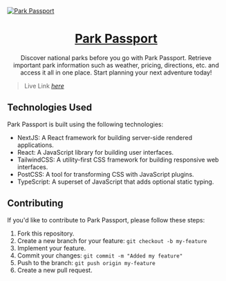 <a href="https://park-passport.vercel.app/">
  <img alt="Park Passport" align="center" src="https://park-passport.vercel.app//readmebanner.jpg">
  <h1 align="center">Park Passport</h1>
</a>

<p align="center">Discover national parks before you go with Park Passport. Retrieve important park information such as weather, pricing, directions, etc. and access it all in one place. Start planning your next adventure today!</p>

> Live Link [_here_](https://park-passport.vercel.app/)

## Technologies Used

Park Passport is built using the following technologies:

-   NextJS: A React framework for building server-side rendered applications.
-   React: A JavaScript library for building user interfaces.
-   TailwindCSS: A utility-first CSS framework for building responsive web interfaces.
-   PostCSS: A tool for transforming CSS with JavaScript plugins.
-   TypeScript: A superset of JavaScript that adds optional static typing.

## Contributing

If you'd like to contribute to Park Passport, please follow these steps:

1. Fork this repository.
2. Create a new branch for your feature: `git checkout -b my-feature`
3. Implement your feature.
4. Commit your changes: `git commit -m "Added my feature"`
5. Push to the branch: `git push origin my-feature`
6. Create a new pull request.
